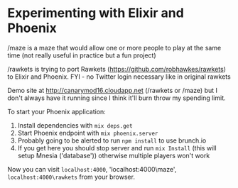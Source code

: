 # Experimenting with Elixir and Phoenix

/maze is a maze that would allow one or more people to play at the same time (not really useful in practice but a fun project)

/rawkets is trying to port Rawkets (https://github.com/robhawkes/rawkets) to Elixir and Phoenix. FYI - no Twitter login necessary like in original rawkets

Demo site at http://canarymod16.cloudapp.net (/rawkets or /maze) but I don't always have it running since I think it'll burn throw my spending limit. 

To start your Phoenix application:
1. Install dependencies with `mix deps.get`
2. Start Phoenix endpoint with `mix phoenix.server`
3. Probably going to be alerted to run `npm install` to use brunch.io
4. If you get here you should stop server and run `mix Install` (this will setup Mnesia ('database')) otherwise multiple players won't work 

Now you can visit `localhost:4000`, 'localhost:4000\maze', `localhost:4000\rawkets` from your browser.
